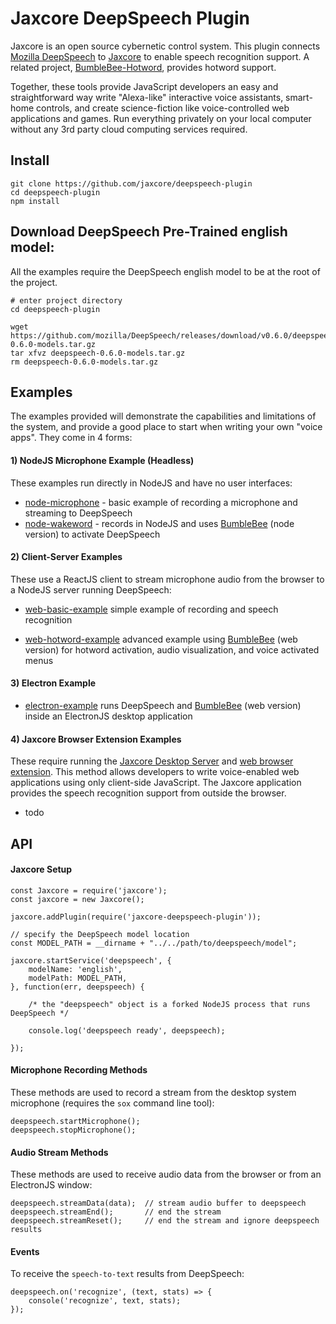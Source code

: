 Jaxcore DeepSpeech Plugin
=======

Jaxcore is an open source cybernetic control system.
This plugin connects [Mozilla DeepSpeech](https://github.com/mozilla/DeepSpeech)
to [Jaxcore](https://github.com/jaxcore/jaxcore) to enable speech recognition support.  A related project, [BumbleBee-Hotword](), provides hotword support.

Together, these tools provide JavaScript developers an easy and straightforward way write "Alexa-like" interactive voice assistants, smart-home controls, and create science-fiction like voice-controlled web applications and games.
Run everything privately on your local computer without any 3rd party cloud computing services required.

## Install

```
git clone https://github.com/jaxcore/deepspeech-plugin
cd deepspeech-plugin
npm install
```

## Download DeepSpeech Pre-Trained english model:

All the examples require the DeepSpeech english model to be at the root of the project.

```
# enter project directory
cd deepspeech-plugin

wget https://github.com/mozilla/DeepSpeech/releases/download/v0.6.0/deepspeech-0.6.0-models.tar.gz
tar xfvz deepspeech-0.6.0-models.tar.gz
rm deepspeech-0.6.0-models.tar.gz
```

## Examples

The examples provided will demonstrate the capabilities and limitations of the system, and provide a good place to start when writing your own "voice apps".  They come in 4 forms:

#### 1) NodeJS Microphone Example (Headless)

These examples run directly in NodeJS and have no user interfaces:

- [node-microphone](https://github.com/jaxcore/deepspeech-plugin/tree/master/examples/node-microphone) - basic example of recording a microphone and streaming to DeepSpeech
- [node-wakeword](https://github.com/jaxcore/deepspeech-plugin/tree/master/examples/node-wakeword) - records in NodeJS and uses [BumbleBee](https://github.com/jaxcore/bumblebee-hotword-node) (node version) to activate DeepSpeech

#### 2) Client-Server Examples

These use a ReactJS client to stream microphone audio from the browser to a NodeJS server running DeepSpeech:

- [web-basic-example](https://github.com/jaxcore/deepspeech-plugin/tree/master/examples/web-basic-example) simple example of recording and speech recognition


- [web-hotword-example](https://github.com/jaxcore/deepspeech-plugin/tree/master/examples/web-hotword-example) advanced example using [BumbleBee](https://github.com/jaxcore/bumblebee-hotword) (web version) for hotword activation, audio visualization, and voice activated menus

#### 3) Electron Example

- [electron-example](https://github.com/jaxcore/deepspeech-plugin/tree/master/examples/electron-example) runs DeepSpeech and [BumbleBee](https://github.com/jaxcore/bumblebee-hotword) (web version) inside an ElectronJS desktop application

#### 4) Jaxcore Browser Extension Examples

These require running the [Jaxcore Desktop Server]() and [web browser extension]().  This method allows developers to write voice-enabled web applications using only client-side JavaScript.  The Jaxcore application provides the speech recognition support from outside the browser.

- todo


## API

#### Jaxcore Setup

```
const Jaxcore = require('jaxcore');
const jaxcore = new Jaxcore();

jaxcore.addPlugin(require('jaxcore-deepspeech-plugin'));

// specify the DeepSpeech model location
const MODEL_PATH = __dirname + "../../path/to/deepspeech/model";

jaxcore.startService('deepspeech', {
	modelName: 'english',
	modelPath: MODEL_PATH,
}, function(err, deepspeech) {

	/* the "deepspeech" object is a forked NodeJS process that runs DeepSpeech */

	console.log('deepspeech ready', deepspeech);

});
```

#### Microphone Recording Methods

These methods are used to record a stream from the desktop system microphone (requires the `sox` command line tool):

```
deepspeech.startMicrophone();
deepspeech.stopMicrophone();
```

#### Audio Stream Methods

These methods are used to receive audio data from the browser or from an ElectronJS window:

```
deepspeech.streamData(data);  // stream audio buffer to deepspeech
deepspeech.streamEnd();       // end the stream
deepspeech.streamReset();     // end the stream and ignore deepspeech results
```

#### Events

To receive the `speech-to-text` results from DeepSpeech:

```
deepspeech.on('recognize', (text, stats) => {
    console('recognize', text, stats);
});
```
